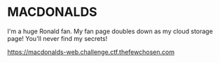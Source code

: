 # MACDONALDS
I'm a huge Ronald fan. My fan page doubles down as my cloud storage page! You'll never find my secrets!

https://macdonalds-web.challenge.ctf.thefewchosen.com


